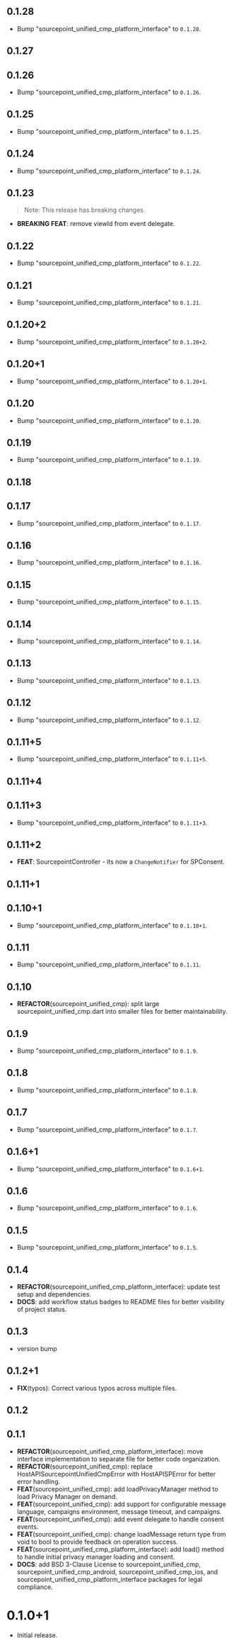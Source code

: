 ## 0.1.28

 - Bump "sourcepoint_unified_cmp_platform_interface" to `0.1.28`.

## 0.1.27

## 0.1.26

 - Bump "sourcepoint_unified_cmp_platform_interface" to `0.1.26`.

## 0.1.25

 - Bump "sourcepoint_unified_cmp_platform_interface" to `0.1.25`.

## 0.1.24

 - Bump "sourcepoint_unified_cmp_platform_interface" to `0.1.24`.

## 0.1.23

> Note: This release has breaking changes.

 - **BREAKING** **FEAT**: remove viewId from event delegate.

## 0.1.22

 - Bump "sourcepoint_unified_cmp_platform_interface" to `0.1.22`.

## 0.1.21

 - Bump "sourcepoint_unified_cmp_platform_interface" to `0.1.21`.

## 0.1.20+2

 - Bump "sourcepoint_unified_cmp_platform_interface" to `0.1.20+2`.

## 0.1.20+1

 - Bump "sourcepoint_unified_cmp_platform_interface" to `0.1.20+1`.

## 0.1.20

 - Bump "sourcepoint_unified_cmp_platform_interface" to `0.1.20`.

## 0.1.19

 - Bump "sourcepoint_unified_cmp_platform_interface" to `0.1.19`.

## 0.1.18

## 0.1.17

 - Bump "sourcepoint_unified_cmp_platform_interface" to `0.1.17`.

## 0.1.16

 - Bump "sourcepoint_unified_cmp_platform_interface" to `0.1.16`.

## 0.1.15

 - Bump "sourcepoint_unified_cmp_platform_interface" to `0.1.15`.

## 0.1.14

 - Bump "sourcepoint_unified_cmp_platform_interface" to `0.1.14`.

## 0.1.13

 - Bump "sourcepoint_unified_cmp_platform_interface" to `0.1.13`.

## 0.1.12

 - Bump "sourcepoint_unified_cmp_platform_interface" to `0.1.12`.

## 0.1.11+5

 - Bump "sourcepoint_unified_cmp_platform_interface" to `0.1.11+5`.

## 0.1.11+4

## 0.1.11+3

 - Bump "sourcepoint_unified_cmp_platform_interface" to `0.1.11+3`.

## 0.1.11+2

 - **FEAT**: SourcepointController - its now a `ChangeNotifier` for SPConsent.

## 0.1.11+1

## 0.1.10+1

 - Bump "sourcepoint_unified_cmp_platform_interface" to `0.1.10+1`.

## 0.1.11

 - Bump "sourcepoint_unified_cmp_platform_interface" to `0.1.11`.

## 0.1.10

 - **REFACTOR**(sourcepoint_unified_cmp): split large sourcepoint_unified_cmp.dart into smaller files for better maintainability.

## 0.1.9

 - Bump "sourcepoint_unified_cmp_platform_interface" to `0.1.9`.

## 0.1.8

 - Bump "sourcepoint_unified_cmp_platform_interface" to `0.1.8`.

## 0.1.7

 - Bump "sourcepoint_unified_cmp_platform_interface" to `0.1.7`.

## 0.1.6+1

 - Bump "sourcepoint_unified_cmp_platform_interface" to `0.1.6+1`.

## 0.1.6

 - Bump "sourcepoint_unified_cmp_platform_interface" to `0.1.6`.

## 0.1.5

 - Bump "sourcepoint_unified_cmp_platform_interface" to `0.1.5`.

## 0.1.4

 - **REFACTOR**(sourcepoint_unified_cmp_platform_interface): update test setup and dependencies.
 - **DOCS**: add workflow status badges to README files for better visibility of project status.

## 0.1.3

 - version bump

## 0.1.2+1

 - **FIX**(typos): Correct various typos across multiple files.

## 0.1.2

## 0.1.1

 - **REFACTOR**(sourcepoint_unified_cmp_platform_interface): move interface implementation to separate file for better code organization.
 - **REFACTOR**(sourcepoint_unified_cmp): replace HostAPISourcepointUnifiedCmpError with HostAPISPError for better error handling.
 - **FEAT**(sourcepoint_unified_cmp): add loadPrivacyManager method to load Privacy Manager on demand.
 - **FEAT**(sourcepoint_unified_cmp): add support for configurable message language, campaigns environment, message timeout, and campaigns.
 - **FEAT**(sourcepoint_unified_cmp): add event delegate to handle consent events.
 - **FEAT**(sourcepoint_unified_cmp): change loadMessage return type from void to bool to provide feedback on operation success.
 - **FEAT**(sourcepoint_unified_cmp_platform_interface): add load() method to handle initial privacy manager loading and consent.
 - **DOCS**: add BSD 3-Clause License to sourcepoint_unified_cmp, sourcepoint_unified_cmp_android, sourcepoint_unified_cmp_ios, and sourcepoint_unified_cmp_platform_interface packages for legal compliance.

# 0.1.0+1

* Initial release.
